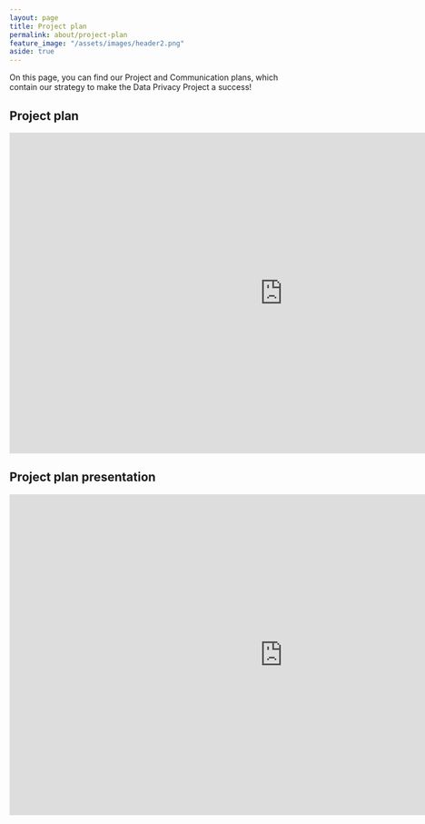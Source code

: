 ```yaml
---
layout: page
title: Project plan
permalink: about/project-plan
feature_image: "/assets/images/header2.png"
aside: true
---
```


On this page, you can find our Project and Communication plans, which contain our strategy to make the Data Privacy Project a success!

## Project plan
<embed src="https://utrechtuniversity.github.io/dataprivacyproject/assets/docs/202109-DPP-Projectplan.pdf" type="application/pdf" width="962px" height="565px"/>

## Project plan presentation
<iframe src="https://onedrive.live.com/embed?cid=620E13C0C031ABC1&amp;resid=620E13C0C031ABC1%2117636&amp;authkey=AEG6U5EXDvM5nFs&amp;em=2&amp;wdAr=1.7777777777777777" width="962px" height="565px" frameborder="0">This presentation contains the project and communication plan of the Data Privacy Project, made in September 2021.</iframe>